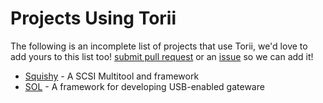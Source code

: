 # Projects Using Torii

The following is an incomplete list of projects that use Torii, we'd love to add yours to this list too! [submit pull request](https://github.com/shrine-maiden-heavy-industries/torii-hdl/pulls) or an [issue](https://github.com/shrine-maiden-heavy-industries/torii-hdl/issues) so we can add it!

* [Squishy](https://github.com/lethalbit/squishy) - A SCSI Multitool and framework
* [SOL](https://github.com/shrine-maiden-heavy-industries/sol) - A framework for developing USB-enabled gateware
